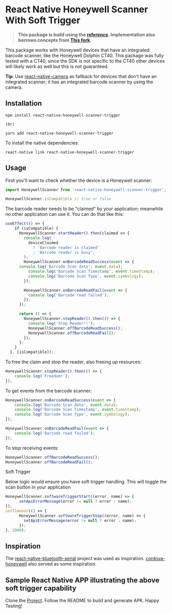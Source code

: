 # React Native Honeywell Scanner With Soft Trigger

> **This package is build using the [reference](https://github.com/Volst/react-native-honeywell-scanner). Implementation also borrows concepts from [This fork](https://github.com/AMI3GOLtd/react-native-honeywell-scanner).**

This package works with Honeywell devices that have an integrated barcode scanner, like the Honeywell Dolphin CT40. This package was fully tested with a CT40, since the SDK is not specific to the CT40 other devices will likely work as well but this is not guaranteed.

**Tip**: Use [react-native-camera](https://github.com/react-native-community/react-native-camera) as fallback for devices that don't have an integrated scanner; it has an integrated barcode scanner by using the camera.

## Installation

```
npm install react-native-honeywell-scanner-trigger

(Or)

yarn add react-native-honeywell-scanner-trigger
```

To install the native dependencies:

```
react-native link react-native-honeywell-scanner-trigger
```

## Usage

First you'll want to check whether the device is a Honeywell scanner:

```js
import HoneywellScanner from 'react-native-honeywell-scanner-trigger';

HoneywellScanner.isCompatible // true or false
```

The barcode reader needs to be "claimed" by your application; meanwhile no other application can use it. You can do that like this:

```js
useEffect(() => {
    if (isCompatible) {
      HoneywellScanner.startReader().then(claimed => {
        console.log(
          deviceClaimed
            ? 'Barcode reader is claimed'
            : 'Barcode reader is busy',
        );
        HoneywellScanner.onBarcodeReadSuccess(event => {
	  console.log('Barcode Scan data', event.data);
    	  console.log('Barcode Scan Timestamp', event.timeStamp);
    	  console.log('Barcode Scan Type', event.symbology);
        });

        HoneywellScanner.onBarcodeReadFail(event => {
          console.log('Barcode read failed');
        });
      });

      return () => {
        HoneywellScanner.stopReader().then(() => {
          console.log('Stop Reader!!');
          HoneywellScanner.offBarcodeReadSuccess();
          HoneywellScanner.offBarcodeReadFail();
        });
      };
    }
  }, [isCompatible]);
```

To free the claim and stop the reader, also freeing up resources:

```js
HoneywellScanner.stopReader().then(() => {
    console.log('Freedom!');
});
```

To get events from the barcode scanner:

```js
HoneywellScanner.onBarcodeReadSuccess(event => {
    console.log('Barcode Scan data', event.data);
    console.log('Barcode Scan Timestamp', event.timeStamp);
    console.log('Barcode Scan Type', event.symbology);
});

HoneywellScanner.onBarcodeReadFail(event => {
    console.log('Barcode read failed');
});
```

To stop receiving events:

```js
HoneywellScanner.offBarcodeReadSuccess();
HoneywellScanner.offBarcodeReadFail();
```
Soft Trigger

Below logic would ensure you have soft trigger handling. This will toggle the scan button in your application

```js
HoneywellScanner.softwareTriggerStart((error, name) => {
      setApiErrorMessage(error != null ? error : name);
});
setTimeout(() => {
      HoneywellScanner.softwareTriggerStop((error, name) => {
        setApiErrorMessage(error != null ? error : name);
      });
}, 2000);
```


## Inspiration

The [react-native-bluetooth-serial](https://github.com/rusel1989/react-native-bluetooth-serial) project was used as inspiration. [cordova-honeywell](https://github.com/icsfl/cordova-honeywell) also served as some inspiration.

## Sample React Native APP illustrating the above soft trigger capability

Clone the [Project](https://github.com/subramanianr/react-native-app-illustrator-with-scan-trigger-app). Follow the README to build and generate APK. Happy Testing!
